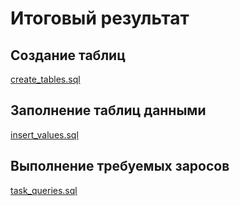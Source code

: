 # Итоговый результат

## Создание таблиц

[create_tables.sql](create_tables.sql)

## Заполнение таблиц данными

[insert_values.sql](insert_values.sql)

## Выполнение требуемых заросов

[task_queries.sql](task_queries.sql)
